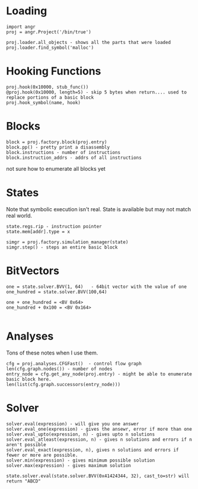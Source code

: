 <!-- TITLE: Angr -->
<!-- SUBTITLE: A quick summary of Angr -->

# Loading
```
import angr
proj = angr.Project('/bin/true')

proj.loader.all_objects - shows all the parts that were loaded
proj.loader.find_symbol('malloc')

```
# Hooking Functions
```
proj.hook(0x10000, stub_func())
@proj.hook(0x10000, length=5) - skip 5 bytes when return.... used to replace portions of a basic block
proj.hook_symbol(name, hook)

```

# Blocks
```
block = proj.factory.block(proj.entry)
block.pp() - pretty print a disassembly
block.instructions - number of instructions
block.instruction_addrs - addrs of all instructions
```

not sure how to enumerate all blocks yet


# States
Note that symbolic execution isn't real.  State is available but may not match real world.

```
state.regs.rip - instruction pointer
state.mem[addr].type = x

simgr = proj.factory.simulation_manager(state)
simgr.step() - steps an entire basic block
```
# BitVectors
```
one = state.solver.BVV(1, 64)   - 64bit vector with the value of one
one_hundred = state.solver.BVV(100,64)

one + one_hundred = <BV 0x64>
one_hundred + 0x100 = <BV 0x164>


```


# Analyses

Tons of these notes when I use them.

```
cfg = proj.analyses.CFGFast()  - control flow graph
len(cfg.graph.nodes()) - number of nodes
entry_node = cfg.get_any_node(proj.entry) - might be able to enumerate basic block here.
len(list(cfg.graph.successors(entry_node)))
```


# Solver

```
solver.eval(expression) - will give you one answer
solver.eval_one(expression) - gives the ansewr, error if more than one
solver.eval_upto(expression, n) - gives upto n solutions
solver.eval_atleast(expression, n) - gives n solutions and errors if n aren't possible
solver.eval_exact(expression, n), gives n solutions and errors if fewer or more are possible.
solver.min(expression) - gives minimum possible solution
solver.max(expression) - gives maximum solution

state.solver.eval(state.solver.BVV(0x41424344, 32), cast_to=str) will return "ABCD"

```
